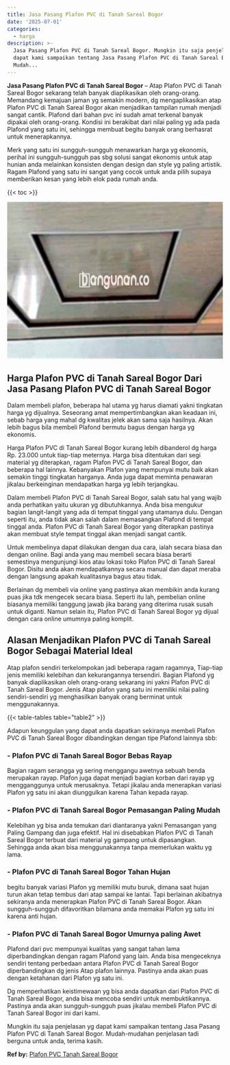 ```yaml
---
title: Jasa Pasang Plafon PVC di Tanah Sareal Bogor
date: '2025-07-01'
categories:
  - harga
description: >-
  Jasa Pasang Plafon PVC di Tanah Sareal Bogor. Mungkin itu saja penjelasan yg
  dapat kami sampaikan tentang Jasa Pasang Plafon PVC di Tanah Sareal Bogor.
  Mudah...
---
```


**Jasa Pasang Plafon PVC di Tanah Sareal Bogor** – Atap Plafon PVC di Tanah Sareal Bogor sekarang telah banyak diaplikasikan oleh orang-orang. Memandang kemajuan jaman yg semakin modern, dg mengaplikasikan atap Plafon PVC di Tanah Sareal Bogor akan menjadikan tampilan rumah menjadi sangat cantik. Plafond dari bahan pvc ini sudah amat terkenal banyak dipakai oleh orang-orang. Kondisi ini berakibat dari nilai paling yg ada pada Plafond yang satu ini, sehingga membuat begitu banyak orang berhasrat untuk menerapkannya.

Merk yang satu ini sungguh-sungguh menawarkan harga yg ekonomis, perihal ini sungguh-sungguh pas sbg solusi sangat ekonomis untuk atap hunian anda melainkan konsisten dengan design dan style yg paling artistik. Ragam Plafond yang satu ini sangat yang cocok untuk anda pilih supaya memberikan kesan yang lebih elok pada rumah anda.

{{< toc >}}

![Jasa Pasang Plafon PVC di Tanah Sareal Bogor](/images/flafond-pvc-murah14.png)

## Harga Plafon PVC di Tanah Sareal Bogor Dari Jasa Pasang Plafon PVC di Tanah Sareal Bogor

Dalam membeli plafon, beberapa hal utama yg harus diamati yakni tingkatan harga yg dijualnya. Seseorang amat mempertimbangkan akan keadaan ini, sebab harga yang mahal dg kwalitas jelek akan sama saja hasilnya. Akan lebih bagus bila membeli Plafond bermutu bagus dengan harga yg ekonomis.

Harga Plafon PVC di Tanah Sareal Bogor kurang lebih dibanderol dg harga Rp. 23.000 untuk tiap-tiap meternya. Harga bisa ditentukan dari segi material yg diterapkan, ragam Plafon PVC di Tanah Sareal Bogor, dan beberapa hal lainnya. Kebanyakan Plafon yang mempunyai mutu baik akan semakin tinggi tingkatan harganya. Anda juga dapat meminta penawaran jikalau berkeinginan mendapatkan harga yg lebih terjangkau.

Dalam membeli Plafon PVC di Tanah Sareal Bogor, salah satu hal yang wajib anda perhatikan yaitu ukuran yg dibutuhkannya. Anda bisa mengukur bagian langit-langit yang ada di tempat tinggal yang utamanya dulu. Dengan seperti itu, anda tidak akan salah dalam memasangkan Plafond di tempat tinggal anda. Plafon PVC di Tanah Sareal Bogor yang diterapkan pastinya akan membuat style tempat tinggal akan menjadi sangat cantik.

Untuk membelinya dapat dilakukan dengan dua cara, ialah secara biasa dan dengan online. Bagi anda yang mau membeli secara biasa berarti semestinya mengunjungi kios atau lokasi toko Plafon PVC di Tanah Sareal Bogor. Disitu anda akan mendapatkannya secara manual dan dapat meraba dengan langsung apakah kualitasnya bagus atau tidak.

Berlainan dg membeli via online yang pastinya akan membikin anda kurang puas jika tdk mengecek secara biasa. Seperti itu lah, pembelian online biasanya memiliki tanggung jawab jika barang yang diterima rusak susah untuk diganti. Namun selain itu, Plafon PVC di Tanah Sareal Bogor yg dijual dengan cara online umumnya paling komplit.

## Alasan Menjadikan Plafon PVC di Tanah Sareal Bogor Sebagai Material Ideal

Atap plafon sendiri terkelompokan jadi beberapa ragam ragamnya, Tiap-tiap jenis memiliki kelebihan dan kekurangannya tersendiri. Bagian Plafond yg banyak diaplikasikan oleh orang-orang sekarang ini yakni Plafon PVC di Tanah Sareal Bogor. Jenis Atap plafon yang satu ini memiliki nilai paling sendiri-sendiri yg menghasilkan banyak orang berminat untuk menggunakannya.

{{< table-tables table="table2" >}}

Adapun keunggulan yang dapat anda dapatkan sekiranya membeli Plafon PVC di Tanah Sareal Bogor dibandingkan dengan tipe Plafond lainnya sbb:

### \- Plafon PVC di Tanah Sareal Bogor Bebas Rayap

Bagian ragam serangga yg sering menggangu awetnya sebuah benda merupakan rayap. Plafon juga dapat menjadi bagian korban dari rayap yg mengganggunya untuk merusaknya. Tetapi jikalau anda menerapkan variasi Plafon yg satu ini akan diunggulkan karena Tahan kepada rayap.

### \- Plafon PVC di Tanah Sareal Bogor Pemasangan Paling Mudah

Kelebihan yg bisa anda temukan dari diantaranya yakni Pemasangan yang Paling Gampang dan juga efektif. Hal ini disebabkan Plafon PVC di Tanah Sareal Bogor terbuat dari material yg gampang untuk dipasangkan. Sehingga anda akan bisa menggunakannya tanpa memerlukan waktu yg lama.

### \- Plafon PVC di Tanah Sareal Bogor Tahan Hujan

begitu banyak variasi Plafon yg memiliki mutu buruk, dimana saat hujan turun akan tetap tembus dari atap sampai ke lantai. Tapi berlainan akibatnya sekiranya anda menerapkan Plafon PVC di Tanah Sareal Bogor. Akan sungguh-sungguh difavoritkan bilamana anda memakai Plafon yg satu ini karena anti hujan.

### \- Plafon PVC di Tanah Sareal Bogor Umurnya paling Awet

Plafond dari pvc mempunyai kualitas yang sangat tahan lama diperbandingkan dengan ragam Plafond yang lain. Anda bisa mengeceknya sendiri tentang perbedaan antara Plafon PVC di Tanah Sareal Bogor diperbandingkan dg jenis Atap plafon lainnya. Pastinya anda akan puas dengan ketahanan dari Plafon yg satu ini.

Dg memperhatikan keistimewaan yg bisa anda dapatkan dari Plafon PVC di Tanah Sareal Bogor, anda bisa mencoba sendiri untuk membuktikannya. Pastinya anda akan sungguh-sungguh puas jikalau membeli Plafon PVC di Tanah Sareal Bogor ini dari kami.

Mungkin itu saja penjelasan yg dapat kami sampaikan tentang Jasa Pasang Plafon PVC di Tanah Sareal Bogor. Mudah-mudahan penjelasan tadi berguna untuk anda, terima kasih.

**Ref by:** [Plafon PVC Tanah Sareal Bogor](https://id.wikipedia.org/wiki/Plafon)

